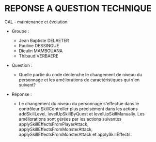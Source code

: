 # REPONSE A QUESTION TECHNIQUE
CAL - maintenance et évolution

* Groupe : 
    * Jean Baptiste DELAETER
    * Pauline DESSINGUE
    * Dieulin MAMBOUANA
    * Thibaud VERBAERE	

* Question :
    * Quelle partie du code déclenche le changement de niveau du personnage et les améliorations de caractéristiques qui s'en suivent?

* Réponse : 
    * Le changement du niveau du personnage s'effectue dans le contrôleur SkillController plus précisément dans les actions addSkillLevel, levelUpSkillByQuest et levelUpSkillManually. Les améliorations sont gérées par les actions suivantes applySkillEffectsFromPlayerAttack, applySkillEffectsFromMonsterAttack, applySkillEffectsFromMonsterAttack et applySkillEffects.
